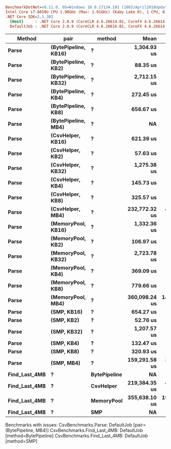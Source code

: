 ``` ini

BenchmarkDotNet=v0.11.0, OS=Windows 10.0.17134.191 (1803/April2018Update/Redstone4)
Intel Core i7-8650U CPU 1.90GHz (Max: 1.91GHz) (Kaby Lake R), 1 CPU, 8 logical and 4 physical cores
.NET Core SDK=2.1.302
  [Host]     : .NET Core 2.0.9 (CoreCLR 4.6.26614.01, CoreFX 4.6.26614.01), 64bit RyuJIT
  DefaultJob : .NET Core 2.0.9 (CoreCLR 4.6.26614.01, CoreFX 4.6.26614.01), 64bit RyuJIT


```
|        Method |                 pair |       method |          Mean |         Error |        StdDev |        Median |           Min |           Max |      Gen 0 |     Gen 1 |    Gen 2 |   Allocated |
|-------------- |--------------------- |------------- |--------------:|--------------:|--------------:|--------------:|--------------:|--------------:|-----------:|----------:|---------:|------------:|
|         **Parse** | **(BytePipeline, KB16)** |            **?** |   **1,304.93 us** |     **25.788 us** |     **34.426 us** |   **1,302.73 us** |   **1,247.24 us** |   **1,363.30 us** |    **99.6094** |         **-** |        **-** |    **420792 B** |
|         **Parse** |  **(BytePipeline, KB2)** |            **?** |      **88.35 us** |      **1.744 us** |      **4.246 us** |      **89.06 us** |      **77.32 us** |      **95.91 us** |     **6.9580** |         **-** |        **-** |     **29440 B** |
|         **Parse** | **(BytePipeline, KB32)** |            **?** |   **2,712.15 us** |     **53.757 us** |     **92.728 us** |   **2,671.82 us** |   **2,558.65 us** |   **2,966.58 us** |   **207.0313** |         **-** |        **-** |    **878944 B** |
|         **Parse** |  **(BytePipeline, KB4)** |            **?** |     **272.45 us** |      **5.427 us** |      **9.361 us** |     **274.53 us** |     **253.86 us** |     **297.27 us** |    **20.5078** |         **-** |        **-** |     **86680 B** |
|         **Parse** |  **(BytePipeline, KB8)** |            **?** |     **656.67 us** |     **12.927 us** |     **20.875 us** |     **654.80 us** |     **622.75 us** |     **701.90 us** |    **49.8047** |         **-** |        **-** |    **210992 B** |
|         **Parse** |  **(BytePipeline, MB4)** |            **?** |            **NA** |            **NA** |            **NA** |            **NA** |            **NA** |            **NA** |        **N/A** |       **N/A** |      **N/A** |         **N/A** |
|         **Parse** |    **(CsvHelper, KB16)** |            **?** |     **621.39 us** |     **13.485 us** |     **39.760 us** |     **623.71 us** |     **522.05 us** |     **733.11 us** |    **66.4063** |         **-** |        **-** |    **278790 B** |
|         **Parse** |     **(CsvHelper, KB2)** |            **?** |      **57.63 us** |      **1.141 us** |      **3.123 us** |      **58.37 us** |      **52.05 us** |      **66.26 us** |     **9.0332** |         **-** |        **-** |     **37932 B** |
|         **Parse** |    **(CsvHelper, KB32)** |            **?** |   **1,275.38 us** |     **25.364 us** |     **64.558 us** |   **1,286.66 us** |   **1,110.51 us** |   **1,382.57 us** |   **132.8125** |         **-** |        **-** |    **559871 B** |
|         **Parse** |     **(CsvHelper, KB4)** |            **?** |     **145.73 us** |      **2.887 us** |      **7.137 us** |     **145.36 us** |     **128.53 us** |     **163.31 us** |    **17.3340** |         **-** |        **-** |     **73057 B** |
|         **Parse** |     **(CsvHelper, KB8)** |            **?** |     **325.57 us** |      **6.475 us** |     **15.136 us** |     **327.96 us** |     **294.35 us** |     **361.41 us** |    **35.1563** |         **-** |        **-** |    **148534 B** |
|         **Parse** |     **(CsvHelper, MB4)** |            **?** | **232,772.32 us** |  **4,584.972 us** |  **9,156.684 us** | **230,344.80 us** | **205,569.67 us** | **255,038.43 us** | **23666.6667** |         **-** |        **-** |  **99561320 B** |
|         **Parse** |   **(MemoryPool, KB16)** |            **?** |   **1,332.36 us** |     **36.267 us** |    **104.639 us** |   **1,326.17 us** |   **1,132.43 us** |   **1,621.39 us** |    **95.7031** |         **-** |        **-** |      **7696 B** |
|         **Parse** |    **(MemoryPool, KB2)** |            **?** |     **106.97 us** |      **4.593 us** |     **13.472 us** |     **107.40 us** |      **85.93 us** |     **141.64 us** |     **7.0801** |         **-** |        **-** |      **1792 B** |
|         **Parse** |   **(MemoryPool, KB32)** |            **?** |   **2,723.78 us** |     **70.090 us** |    **204.457 us** |   **2,728.86 us** |   **2,302.86 us** |   **3,277.97 us** |   **203.1250** |         **-** |        **-** |     **14680 B** |
|         **Parse** |    **(MemoryPool, KB4)** |            **?** |     **369.09 us** |     **31.179 us** |     **90.951 us** |     **339.16 us** |     **250.93 us** |     **609.06 us** |    **20.0195** |         **-** |        **-** |      **2656 B** |
|         **Parse** |    **(MemoryPool, KB8)** |            **?** |     **779.66 us** |     **41.517 us** |    **122.413 us** |     **744.85 us** |     **554.87 us** |   **1,145.63 us** |    **47.8516** |         **-** |        **-** |      **4527 B** |
|         **Parse** |    **(MemoryPool, MB4)** |            **?** | **360,098.24 us** | **14,553.943 us** | **42,684.196 us** | **355,230.70 us** | **281,288.10 us** | **477,972.20 us** | **40000.0000** |         **-** |        **-** |   **2639104 B** |
|         **Parse** |          **(SMP, KB16)** |            **?** |     **654.27 us** |     **24.333 us** |     **71.748 us** |     **642.79 us** |     **532.52 us** |     **845.92 us** |    **14.6484** |         **-** |        **-** |      **7692 B** |
|         **Parse** |           **(SMP, KB2)** |            **?** |      **52.76 us** |      **2.337 us** |      **6.892 us** |      **51.17 us** |      **42.05 us** |      **69.47 us** |     **1.8921** |         **-** |        **-** |      **1791 B** |
|         **Parse** |          **(SMP, KB32)** |            **?** |   **1,207.57 us** |     **23.960 us** |     **56.007 us** |   **1,217.59 us** |   **1,084.64 us** |   **1,313.48 us** |    **27.3438** |         **-** |        **-** |     **14680 B** |
|         **Parse** |           **(SMP, KB4)** |            **?** |     **132.47 us** |      **3.431 us** |      **9.846 us** |     **130.60 us** |     **113.87 us** |     **158.99 us** |     **3.9063** |         **-** |        **-** |      **2656 B** |
|         **Parse** |           **(SMP, KB8)** |            **?** |     **320.93 us** |      **9.542 us** |     **27.684 us** |     **316.87 us** |     **270.04 us** |     **397.87 us** |     **7.3242** |         **-** |        **-** |      **4524 B** |
|         **Parse** |           **(SMP, MB4)** |            **?** | **159,291.58 us** |  **3,183.080 us** |  **7,313.655 us** | **157,957.00 us** | **143,204.78 us** | **176,724.10 us** |  **2250.0000** | **1000.0000** | **750.0000** |   **2640354 B** |
| **Find_Last_4MB** |                    **?** | **BytePipeline** |            **NA** |            **NA** |            **NA** |            **NA** |            **NA** |            **NA** |        **N/A** |       **N/A** |      **N/A** |         **N/A** |
| **Find_Last_4MB** |                    **?** |    **CsvHelper** | **219,384.35 us** |  **4,327.072 us** | **10,367.388 us** | **219,480.80 us** | **194,258.33 us** | **243,162.40 us** | **23666.6667** |         **-** |        **-** |  **99561360 B** |
| **Find_Last_4MB** |                    **?** |   **MemoryPool** | **355,638.10 us** | **19,479.979 us** | **55,891.711 us** | **341,748.00 us** | **277,133.60 us** | **495,679.70 us** | **82000.0000** |         **-** |        **-** | **130621736 B** |
| **Find_Last_4MB** |                    **?** |          **SMP** |            **NA** |            **NA** |            **NA** |            **NA** |            **NA** |            **NA** |        **N/A** |       **N/A** |      **N/A** |         **N/A** |

Benchmarks with issues:
  CsvBenchmarks.Parse: DefaultJob [pair=(BytePipeline, MB4)]
  CsvBenchmarks.Find_Last_4MB: DefaultJob [method=BytePipeline]
  CsvBenchmarks.Find_Last_4MB: DefaultJob [method=SMP]
